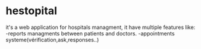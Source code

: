 # hestopital
it's a web application for hospitals managment, it have multiple features like:
  -reports managments between patients and doctors.
  -appointments systeme(vérification,ask,responses..)
  
